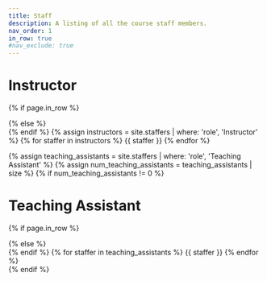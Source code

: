 ```yaml
---
title: Staff
description: A listing of all the course staff members.
nav_order: 1
in_row: true
#nav_exclude: true
---
```



# Instructor
{% if page.in_row %}
<div class="staff-row">
{% else %}
<div>
{% endif %}
{% assign instructors = site.staffers | where: 'role', 'Instructor' %}
{% for staffer in instructors %}
{{ staffer }}
{% endfor %}
</div>


{% assign teaching_assistants = site.staffers | where: 'role', 'Teaching Assistant' %}
{% assign num_teaching_assistants = teaching_assistants | size %}
{% if num_teaching_assistants != 0 %}

# Teaching Assistant
{% if page.in_row %}
<div class="staff-row">
{% else %}
<div>
{% endif %}
{% for staffer in teaching_assistants %}
{{ staffer }}
{% endfor %}
</div>
{% endif %}
